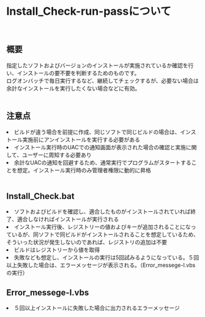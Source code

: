 # Install_Check-run-passについて
<br>

## 概要
指定したソフトおよびバージョンのインストールが実施されているか確認を行い、インストールの要不要を判断するためのものです。<br>
ログオンバッチで毎日実行するなど、継続してチェックするが、必要ない場合は余計なインストールを実行したくない場合などに有効。
<br>
<br>

## 注意点
<li>ビルドが違う場合を前提に作成、同じソフトで同じビルドの場合は、インストール実施前にアンインストールを実行する必要がある
<li>インストール実行時のUACでの通知画面が表示された場合の確認と実施に関して、ユーザーに周知する必要あり
<li>余計なUACの通知を回避するため、通常実行でプログラムがスタートすることを想定。インストール実行時のみ管理者権限に動的に昇格
 
<br>
<br>

## Install_Check.bat
<li>ソフトおよびビルドを確認し、適合したものがインストールされていれば終了、適合しなければインストールが実行される
<li>インストール実行後、レジストリーの値およびキーが追加されることになっているが、同ソフトで同ビルドがインストールされることを想定しているため、そういった状況が発生しないのであれば、レジストリの追加は不要
<li>ビルドはレジストリーから値を取得
<li>失敗なども想定し、インストールの実行は5回試みるようになっている。５回以上失敗した場合は、エラーメッセージが表示される。（Error_messege-I.vbsの実行）

## Error_messege-I.vbs
<li>５回以上インストールに失敗した場合に出力されるエラーメッセージ
